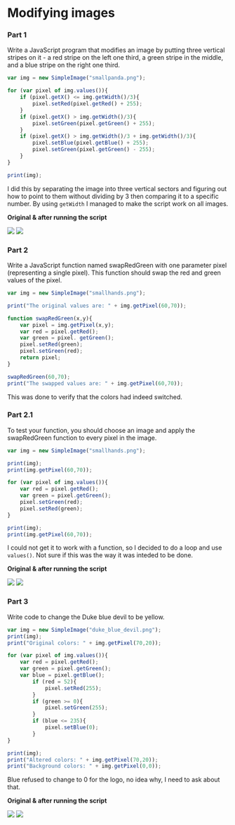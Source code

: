 # Modifying images

### Part 1
Write a JavaScript program that modifies an image by putting three vertical stripes on it - a red stripe on the left one third, a green stripe in the middle, and a blue stripe on the right one third.

```javascript
var img = new SimpleImage("smallpanda.png");

for (var pixel of img.values()){
    if (pixel.getX() <= img.getWidth()/3){
        pixel.setRed(pixel.getRed() + 255);
    }
    if (pixel.getX() > img.getWidth()/3){
        pixel.setGreen(pixel.getGreen() + 255);
    }
    if (pixel.getX() > img.getWidth()/3 + img.getWidth()/3){
        pixel.setBlue(pixel.getBlue() + 255);
        pixel.setGreen(pixel.getGreen() - 255);
    }
}

print(img);
```
I did this by separating the image into three vertical sectors and figuring out how to point to them without dividing by 3 then comparing it to a specific number. By using `getWidth` I managed to make the script work on all images.

**Original & after running the script**

![](http://i.imgur.com/RcqaGnX.png) ![](http://i.imgur.com/1L4iIN5.png)

### Part 2
Write a JavaScript function named swapRedGreen with one parameter pixel (representing a single pixel). This function should swap the red and green values of the pixel.

```javascript
var img = new SimpleImage("smallhands.png");

print("The original values are: " + img.getPixel(60,70));

function swapRedGreen(x,y){
    var pixel = img.getPixel(x,y);
    var red = pixel.getRed();
    var green = pixel. getGreen();
    pixel.setRed(green);
    pixel.setGreen(red);
    return pixel;
}

swapRedGreen(60,70);
print("The swapped values are: " + img.getPixel(60,70));
```
This was done to verify that the colors had indeed switched.

### Part 2.1
To test your function, you should choose an image and apply the swapRedGreen function to every pixel in the image.

```javascript
var img = new SimpleImage("smallhands.png");

print(img);
print(img.getPixel(60,70));

for (var pixel of img.values()){
    var red = pixel.getRed();
    var green = pixel.getGreen();
    pixel.setGreen(red);
    pixel.setRed(green);
}

print(img);
print(img.getPixel(60,70));
```
I could not get it to work with a function, so I decided to do a loop and use `values()`. Not sure if this was the way it was inteded to be done.

**Original & after running the script**

![](http://i.imgur.com/pH89SnI.png) ![](http://i.imgur.com/JCrZJVL.png)

### Part 3
Write code to change the Duke blue devil to be yellow.

```javascript
var img = new SimpleImage("duke_blue_devil.png");
print(img);
print("Original colors: " + img.getPixel(70,20));

for (var pixel of img.values()){
    var red = pixel.getRed();
    var green = pixel.getGreen();
    var blue = pixel.getBlue();
        if (red = 52){
            pixel.setRed(255);
        }
        if (green >= 0){
            pixel.setGreen(255);
        }
        if (blue <= 235){
            pixel.setBlue(0);
        }
}

print(img);
print("Altered colors: " + img.getPixel(70,20));
print("Background colors: " + img.getPixel(0,0));
```
Blue refused to change to 0 for the logo, no idea why, I need to ask about that.

**Original & after running the script**

![](http://i.imgur.com/zWgcwsJ.png)
![](http://i.imgur.com/g0ATkJ6.png)
